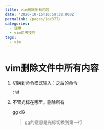 ```yaml
---
title: vim删除所有内容
date: '2020-10-15T16:59:38.000Z'
permalink: /pages/1ee377/
categories:
  - 运维
  - vim使用技巧
tags:
  - vim
---
```


# vim删除文件中所有内容

1. 切换到命令模式输入：之后的命令

   `:%d`

2. 不管光标在哪里，删除所有

   gg dG

   > gg的意思是光标切换到第一行

